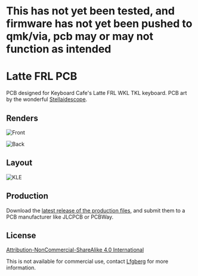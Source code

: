 # This has not yet been tested, and firmware has not yet been pushed to qmk/via, pcb may or may not function as intended

# Latte FRL PCB

PCB designed for Keyboard Cafe's Latte FRL WKL TKL keyboard. PCB art by the wonderful [Stellaidescope](https://twitter.com/stellaidoscope).

## Renders

![Front](https://i.imgur.com/DeX8eeV.png)

![Back](https://i.imgur.com/djLunYj.png)

## Layout

![KLE](https://i.imgur.com/OK7Qoid.png)

## Production

Download the [latest release of the production files](https://github.com/lfgberg/latte-frl-pcb/releases), and submit them to a PCB manufacturer like JLCPCB or PCBWay.

## License
[Attribution-NonCommercial-ShareAlike 4.0 International](https://creativecommons.org/licenses/by-nc-sa/4.0/)

This is not available for commercial use, contact [Lfgberg](https://github.com/lfgberg) for more information.
